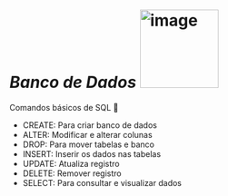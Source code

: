 # *Banco de Dados* <img width="138" alt="image" src="https://github.com/user-attachments/assets/590096b8-4728-4397-ada7-0a28121ab9ef">



Comandos básicos de SQL 🏦

- CREATE: Para criar banco de dados
- ALTER: Modificar e alterar colunas
- DROP: Para mover tabelas e banco
- INSERT: Inserir os dados nas tabelas
- UPDATE: Atualiza registro
- DELETE: Remover registro
- SELECT: Para consultar e visualizar dados
